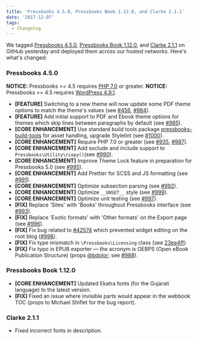 ```yaml
---
title: 'Pressbooks 4.5.0, Pressbooks Book 1.12.0, and Clarke 2.1.1'
date: '2017-12-07'
tags:
  - Changelog
---
```


We
tagged [Pressbooks 4.5.0](https://github.com/pressbooks/pressbooks/releases/tag/4.5.0), [Pressbooks Book 1.12.0](https://github.com/pressbooks/pressbooks-book/releases/tag/1.12.0),
and [Clarke 2.1.1](https://github.com/pressbooks/pressbooks-clarke/releases/tag/2.1.1) on
GitHub yesterday and deployed them across our hosted networks. Here's what's changed:

### Pressbooks 4.5.0

**NOTICE:** Pressbooks >= 4.5 requires
[PHP 7.0](https://secure.php.net/supported-versions.php) or greater. **NOTICE:**
Pressbooks >= 4.5 requires
[WordPress 4.9.1](https://wordpress.org/news/2017/11/wordpress-4-9-1-security-and-maintenance-release/).

- **[FEATURE]** Switching to a new theme will now update some PDF theme options to match
  the theme's values (see [#456](https://github.com/pressbooks/pressbooks/issues/456),
  [#984](https://github.com/pressbooks/pressbooks/pull/984)).
- **[FEATURE]** Add initial support to PDF and Ebook theme options for themes which skip
  lines between paragraphs by default (see
  [#985](https://github.com/pressbooks/pressbooks/pull/985)).
- **[CORE ENHANCEMENT]** Use standard build tools package
  [pressbooks-build-tools](https://www.npmjs.com/package/pressbooks-build-tools) for asset
  handling, upgrade Stylelint (see
  [#1000](https://github.com/pressbooks/pressbooks/pull/1000)).
- **[CORE ENHANCEMENT]** Require PHP 7.0 or greater (see
  [#935](https://github.com/pressbooks/pressbooks/issues/935),
  [#987](https://github.com/pressbooks/pressbooks/pull/987)).
- **[CORE ENHANCEMENT]** Add exclude and include support to
  `Pressbooks\Utility\rcopy()`(see
  [#990](https://github.com/pressbooks/pressbooks/pull/990)).
- **[CORE ENHANCEMENT]** Improve Theme Lock feature in preparation for Pressbooks 5.0 (see
  [#995](https://github.com/pressbooks/pressbooks/pull/995)).
- **[CORE ENHANCEMENT]** Add Prettier for SCSS and JS formatting (see
  [#991](https://github.com/pressbooks/pressbooks/pull/991)).
- **[CORE ENHANCEMENT]** Optimize subsection parsing (see
  [#992](https://github.com/pressbooks/pressbooks/pull/992)).
- **[CORE ENHANCEMENT]** Optimize `__UNSET__` style (see
  [#999](https://github.com/pressbooks/pressbooks/pull/999)).
- **[CORE ENHANCEMENT]** Optimize unit testing (see
  [#997](https://github.com/pressbooks/pressbooks/pull/997)).
- **[FIX]** Replace 'Sites' with 'Books' throughout Pressbooks interface (see
  [#993](https://github.com/pressbooks/pressbooks/pull/993)).
- **[FIX]** Replace 'Exotic formats' with 'Other formats' on the Export page (see
  [#996](https://github.com/pressbooks/pressbooks/pull/996)).
- **[FIX]** Fix bug related to [#42574](https://core.trac.wordpress.org/ticket/42574)
  which prevented widget editing on the root blog
  ([#998](https://github.com/pressbooks/pressbooks/pull/998)).
- **[FIX]** Fix type mismatch in `\Pressbooks\Licensing` class (see
  [23ee4ff](https://github.com/pressbooks/pressbooks/commit/23ee4ffee60b585d1390690af627c455bf969883))
- **[FIX]** Fix typo in EPUB exporter — the acronym is OEBPS (Open eBook Publication
  Structure) (props [@bdolor](https://github.com/bdolor); see
  [#988](https://github.com/pressbooks/pressbooks/pull/988)).

### Pressbooks Book 1.12.0

- **[CORE ENHANCEMENT]** Updated Ekatra fonts (for the Gujarati language) to the latest
  version.
- **[FIX]** Fixed an issue where invisible parts would appear in the webbook TOC (props to
  Michael Shiflet for the bug report).

### Clarke 2.1.1

- Fixed incorrect fonts in description.
